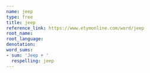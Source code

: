 ```yaml
---
name: jeep
type: free
title: jeep
reference_link: https://www.etymonline.com/word/jeep
root_name: 
root_language: 
denotation: 
word_sums:
- sum: 'Jeep + '
  respelling: jeep
---
```

